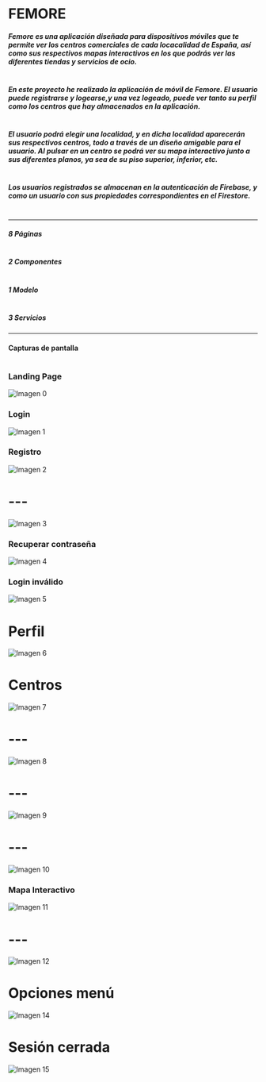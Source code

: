 # **FEMORE**
##### Femore es una aplicación diseñada para dispositivos móviles que te permite ver los centros comerciales de cada locacalidad de España, así como sus respectivos mapas interactivos en los que podrás ver las diferentes tiendas y servicios de ocio.
#
##### En este proyecto he realizado la aplicación de móvil de Femore. El usuario puede registrarse y logearse,y una vez logeado, puede ver tanto su perfil como los centros que hay almacenados en la aplicación.
#
##### El usuario podrá elegir una localidad, y en dicha localidad aparecerán sus respectivos centros, todo a través de un diseño amigable para el usuario. Al pulsar en un centro se podrá ver su mapa interactivo junto a sus diferentes planos, ya sea de su piso superior, inferior, etc.
#
##### Los usuarios registrados se almacenan en la autenticación de Firebase, y como un usuario con sus propiedades correspondientes en el Firestore.
#
---
##### 8 Páginas
#
##### 2 Componentes
#
##### 1 Modelo
#
##### 3 Servicios
###
---
#### Capturas de pantalla
#
### Landing Page
![Imagen 0](https://cdn.discordapp.com/attachments/759490803671367680/951828244016021535/unknown.png)
### Login
![Imagen 1](https://cdn.discordapp.com/attachments/393868752086761475/919273649280782387/unknown.png)
### Registro
![Imagen 2](https://cdn.discordapp.com/attachments/393868752086761475/919273829400977479/unknown.png)
# ---
![Imagen 3](https://cdn.discordapp.com/attachments/393868752086761475/919274049580970034/unknown.png)
### Recuperar contraseña
![Imagen 4](https://cdn.discordapp.com/attachments/393868752086761475/919274117184765982/unknown.png)
### Login inválido
![Imagen 5](https://cdn.discordapp.com/attachments/393868752086761475/919274224441516132/unknown.png)
# Perfil
![Imagen 6](https://cdn.discordapp.com/attachments/393868752086761475/919275281708118056/unknown.png)
# Centros
![Imagen 7](https://cdn.discordapp.com/attachments/393868752086761475/919275334019461160/unknown.png)
# ---
![Imagen 8](https://cdn.discordapp.com/attachments/393868752086761475/919275415615455262/unknown.png)
# ---
![Imagen 9](https://cdn.discordapp.com/attachments/393868752086761475/919275493239447622/unknown.png)
# ---
![Imagen 10](https://cdn.discordapp.com/attachments/393868752086761475/919275538235920434/unknown.png)
### Mapa Interactivo
![Imagen 11](https://cdn.discordapp.com/attachments/393868752086761475/961747685013078057/unknown.png)
# ---
![Imagen 12](https://cdn.discordapp.com/attachments/393868752086761475/961747778697039963/unknown.png)
# Opciones menú
![Imagen 14](https://cdn.discordapp.com/attachments/393868752086761475/961748188681875486/unknown.png)
# Sesión cerrada
![Imagen 15](https://cdn.discordapp.com/attachments/393868752086761475/919276196666150932/unknown.png)
